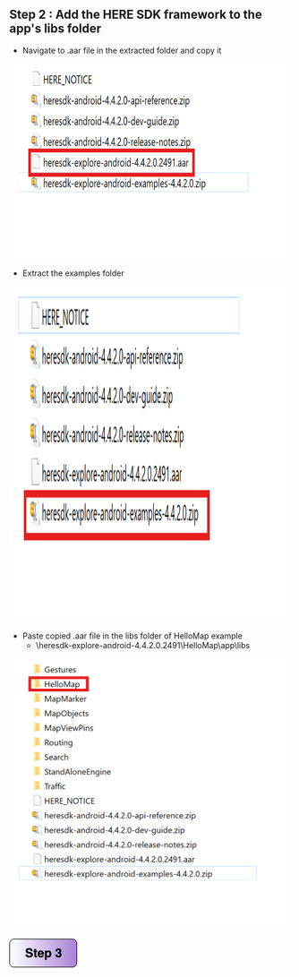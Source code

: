 ## Step 2 : Add the HERE SDK framework to the app's libs folder

- Navigate to .aar file in the extracted folder and copy it

<img src="/img/extracted-folder.png" width="700" height="350"/>

- Extract the examples folder

<img src="/img/extract-ex.png" width="700" height="600"/>

- Paste copied .aar file in the libs folder of HelloMap example
    - \heresdk-explore-android-4.4.2.0.2491\HelloMap\app\libs

![alt text](/img/extracted-ex.png)

[![Foo](/img/s3.png)](/Step3.md) 